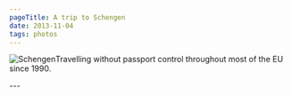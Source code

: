 ```yaml
---
pageTitle: A trip to Schengen
date: 2013-11-04
tags: photos   
---
```

<p><img src="/assets/images/wpid-20131102_151239.jpg" alt="Schengen">Travelling without passport control throughout most of the EU since 1990.</p>
---
